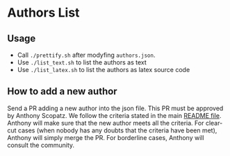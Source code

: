 # Authors List

## Usage

* Call `./prettify.sh` after modyfing `authors.json`.
* Use `./list_text.sh` to list the authors as text
* Use `./list_latex.sh` to list the authors as latex source code

## How to add a new author

Send a PR adding a new author into the json file. This PR must be approved by
Anthony Scopatz. We follow the criteria stated in the main
[README file](https://github.com/sympy/sympy-paper/blob/master/README.md#authorship-criteria).
Anthony will make sure that the new author meets all the criteria. For
clear-cut cases (when nobody has any doubts that the criteria have been met),
Anthony will simply merge the PR. For borderline cases, Anthony will consult
the community.
